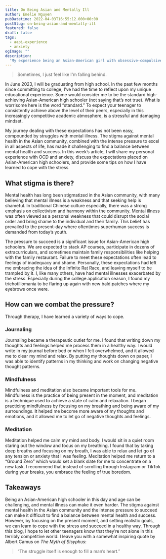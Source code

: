 ```yaml
---
title: On Being Asian and Mentally Ill
author: Emelie Nguyen
pubDatetime: 2022-04-03T16:55:12.000+00:00
postSlug: on-being-asian-and-mentally-ill
featured: false
draft: false
tags:
  - aapi-experience
  - anxiety
ogImage: ""
description:
  "My experience being an Asian-American girl with obsessive-compulsive disorder (OCD)."
---
```


> Sometimes, I just feel like I'm falling behind.

In June 2023, I will be graduating from high school. In the past few months since committing to college, I’ve had the time to reflect upon my unique educational experience. Some would consider me to be the standard high-achieving Asian-American high schooler (not saying that’s not true). What is worrisome here is the word “standard.” To expect your teenager to consistently achieve above the level of their peers, especially in this increasingly competitive academic atmosphere, is a stressful and damaging mindset. 

My journey dealing with these expectations has not been easy, compounded by struggles with mental illness. The stigma against mental health in the Asian community, combined with the intense pressure to excel in all aspects of life, has made it challenging to find a balance between mental health and success. In this week’s article, I will share my personal experience with OCD and anxiety, discuss the expectations placed on Asian-American high schoolers, and provide some tips on how I have learned to cope with the stress.

## What stigma is there?

Mental health has long been stigmatized in the Asian community, with many believing that mental illness is a weakness and that seeking help is shameful. In traditional Chinese culture especially, there was a strong emphasis on collectivism and harmony within the community. Mental illness was often viewed as a personal weakness that could disrupt the social order and bring shame to the individual and their family. This belief has prevailed to the present-day where oftentimes superhuman success is demanded from today’s youth.

The pressure to succeed is a significant issue for Asian-American high schoolers. We are expected to stack AP courses, participate in dozens of extracurriculars, and sometimes maintain family responsibilities like helping with the family restaurant. Failure to meet these expectations often lead to feelings of inadequacy and shame. Personally, these expectations had left me embracing the idea of the Infinite Rat Race, and leaving myself to be trampled by it. I, like many others, have had mental illnesses exacerbated by the stress. Especially during the college application season, I found my trichotillomania to be flaring up again with new bald patches where my eyebrows once were. 

## How can we combat the pressure?

Through therapy, I have learned a variety of ways to cope.

### Journaling

Journaling became a therapeutic outlet for me. I found that writing down my thoughts and feelings helped me process them in a healthy way. I would write in my journal before bed or when I felt overwhelmed, and it allowed me to clear my mind and relax. By putting my thoughts down on paper, I was able to identify patterns in my thinking and work on changing negative thought patterns.

### Mindfulness

Mindfulness and meditation also became important tools for me. Mindfulness is the practice of being present in the moment, and meditation is a technique used to achieve a state of calm and relaxation. I began practicing mindfulness by focusing on my breathing and being aware of my surroundings. It helped me become more aware of my thoughts and emotions, and it allowed me to let go of negative thoughts and feelings.

### Meditation

Meditation helped me calm my mind and body. I would sit in a quiet room staring out the window and focus on my breathing. I found that by taking deep breaths and focusing on my breath, I was able to relax and let go of any tension or anxiety that I was feeling. Meditation helped me return to a “Ground Zero” which would set a blank slate for me to concentrate on a new task. I recommend that instead of scrolling through Instagram or TikTok during your breaks, you embrace the feeling of true boredom.

## Takeaways

Being an Asian-American high schooler in this day and age can be challenging, and mental illness can make it even harder. The stigma against mental health in the Asian community and the intense pressure to succeed can make it difficult to find a balance between mental health and success. However, by focusing on the present moment, and setting realistic goals, we can learn to cope with the stress and succeed in a healthy way. Through this blog, I hope to let other teenagers know that they’re not alone in this terribly competitive world. I leave you with a somewhat inspiring quote by Albert Camus on _The Myth of Sisyphus_:

> “The struggle itself is enough to fill a man’s heart.”
